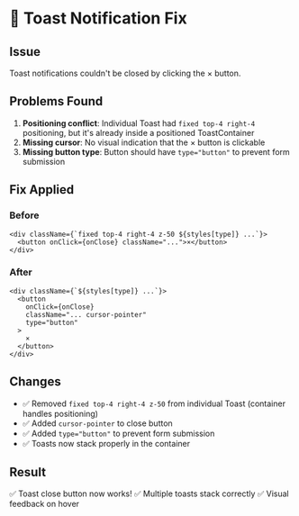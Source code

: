 # 🔧 Toast Notification Fix

## Issue
Toast notifications couldn't be closed by clicking the × button.

## Problems Found
1. **Positioning conflict**: Individual Toast had `fixed top-4 right-4` positioning, but it's already inside a positioned ToastContainer
2. **Missing cursor**: No visual indication that the × button is clickable
3. **Missing button type**: Button should have `type="button"` to prevent form submission

## Fix Applied

### Before
```tsx
<div className={`fixed top-4 right-4 z-50 ${styles[type]} ...`}>
  <button onClick={onClose} className="...">×</button>
</div>
```

### After
```tsx
<div className={`${styles[type]} ...`}>
  <button 
    onClick={onClose} 
    className="... cursor-pointer"
    type="button"
  >
    ×
  </button>
</div>
```

## Changes
- ✅ Removed `fixed top-4 right-4 z-50` from individual Toast (container handles positioning)
- ✅ Added `cursor-pointer` to close button
- ✅ Added `type="button"` to prevent form submission
- ✅ Toasts now stack properly in the container

## Result
✅ Toast close button now works!
✅ Multiple toasts stack correctly
✅ Visual feedback on hover
